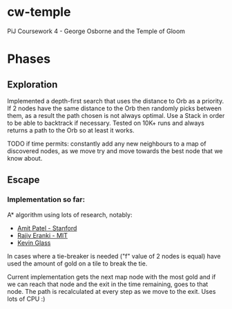 # cw-temple
PiJ Coursework 4 - George Osborne and the Temple of Gloom

# Phases

## Exploration
Implemented a depth-first search that uses the distance to Orb as a priority.
If 2 nodes have the same distance to the Orb then randomly picks between them,
as a result the path chosen is not always optimal.
Use a Stack in order to be able to backtrack if necessary.
Tested on 10K+ runs and always returns a path to the Orb so at least it works.

TODO if time permits: constantly add any new neighbours to a map of discovered nodes, 
as we move try and move towards the best node that we know about.

## Escape
### Implementation so far:
A* algorithm using lots of research, notably:
- [Amit Patel - Stanford](http://theory.stanford.edu/~amitp/GameProgramming/AStarComparison.html)
- [Rajiv Eranki - MIT](http://web.mit.edu/eranki/www/tutorials/search/)
- [Kevin Glass](http://www.cokeandcode.com/main/tutorials/path-finding/)

In cases where a tie-breaker is needed ("f" value of 2 nodes is equal) have used the 
amount of gold on a tile to break the tie.

Current implementation gets the next map node with the most gold and if we can reach
that node and the exit in the time remaining, goes to that node. The path is recalculated
at every step as we move to the exit. Uses lots of CPU :)
